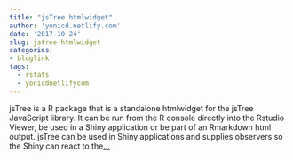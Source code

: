 ```yaml
---
title: "jsTree htmlwidget"
author: 'yonicd.netlify.com'
date: '2017-10-24'
slug: jstree-htmlwidget
categories:
- bloglink
tags:
  - rstats
  - yonicdnetlifycom
---
```


jsTree is a R package that is a standalone htmlwidget for the jsTree JavaScript library. It can be run from the R console directly into the Rstudio Viewer, be used in a Shiny application or be part of an Rmarkdown html output. jsTree can be used in Shiny applications and supplies observers so the Shiny can react to the[... <i class="fas fa-external-link-alt"></i>](https://yonicd.netlify.com/post/jstree/)

